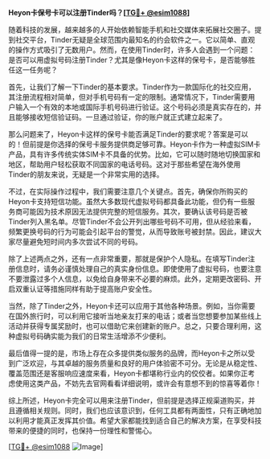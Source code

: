 **Heyon卡保号卡可以注册Tinder吗？[[TG💪+ @esim1088](https://t.me/s/esim1088)]**

随着科技的发展，越来越多的人开始依赖智能手机和社交媒体来拓展社交圈子。提到社交平台，Tinder无疑是全球范围内最知名的约会软件之一。它以简单、直观的操作方式吸引了无数用户。然而，在使用Tinder时，许多人会遇到一个问题：是否可以用虚拟号码注册Tinder？尤其是像Heyon卡这样的保号卡，是否能够胜任这一任务呢？

首先，让我们了解一下Tinder的基本要求。Tinder作为一款国际化的社交应用，其注册流程相对简单，但对手机号码有一定的限制。通常情况下，Tinder需要用户输入一个有效的本地或国际手机号码进行验证。这个号码必须是真实存在的，并且能够接收短信验证码。一旦通过验证，你的账户就正式建立起来了。

那么问题来了，Heyon卡这样的保号卡能否满足Tinder的要求呢？答案是可以的！但前提是你选择的保号卡服务提供商足够可靠。Heyon卡作为一种虚拟SIM卡产品，具有许多传统实体SIM卡不具备的优势。比如，它可以随时随地切换国家和地区，帮助用户轻松获取不同国家的电话号码。这对于那些希望在海外使用Tinder的朋友来说，无疑是一个非常实用的选择。

不过，在实际操作过程中，我们需要注意几个关键点。首先，确保你所购买的Heyon卡支持短信功能。虽然大多数现代虚拟号码都具备此功能，但仍有一些服务商可能因为技术原因无法提供完整的短信服务。其次，要确认该号码是否被Tinder列入黑名单。尽管Tinder不会公开列出哪些号码不可用，但从经验来看，频繁更换号码的行为可能会引起平台的警觉，从而导致账号被封禁。因此，建议大家尽量避免短时间内多次尝试不同的号码。

除了上述两点之外，还有一点非常重要，那就是保护个人隐私。在填写Tinder注册信息时，请务必谨慎处理自己的真实身份信息。即使使用了虚拟号码，也要注意不要泄露过多个人信息，以免给自身带来不必要的麻烦。此外，定期更改密码、开启双重认证等措施同样有助于提高账户安全性。

当然，除了Tinder之外，Heyon卡还可以应用于其他各种场景。例如，当你需要在国外旅行时，可以利用它接听当地亲友打来的电话；或者当您想要参加某些线上活动并获得专属奖励时，也可以借助它来创建新的账户。总之，只要合理利用，这种虚拟号码确实能为我们的日常生活增添不少便利。

最后值得一提的是，市场上存在众多提供类似服务的品牌，而Heyon卡之所以受到广泛欢迎，与其卓越的服务质量和良好的用户体验密不可分。无论是从稳定性、覆盖范围还是客服响应速度来看，Heyon卡都堪称行业内的佼佼者。如果你正考虑使用这类产品，不妨先去官网看看详细说明，或许会有意想不到的惊喜等着你！

综上所述，Heyon卡完全可以用来注册Tinder，但前提是选择正规渠道购买，并且遵循相关规则。同时，我们也应该意识到，任何工具都有两面性，只有正确地加以利用才能真正发挥其价值。希望大家都能找到适合自己的解决方案，在享受科技带来的便捷的同时，也保持一份理性和警惕心。

[[TG💪+ @esim1088](https://t.me/s/esim1088) ![Image](https://i.postimg.cc/4NQfJmqS/Snipaste-2025-05-13-00-14-12.png)]